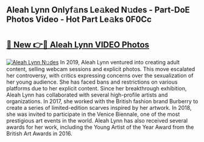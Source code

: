 ## Aleah Lynn Onlyf𝚊ns Le𝚊ked N𝚞des - Part-DoE Photos Video - Hot Part Le𝚊ks 0F0Cc

# <h2><a href="http://ab51658.deff.icu/?id=Aleah+Lynn">🔗 New 👉🔴 Aleah Lynn VIDEO Photos</a></h2>

[![Aleah Lynn N𝚞des](https://i.imgur.com/rIISA9y.gif)](http://ab51658.deff.icu/?id=Aleah+Lynn)
In 2019, Aleah Lynn ventured into creating adult content, selling webcam sessions and explicit photos. This move escalated her controversy, with critics expressing concerns over the sexualization of her young audience. She has faced bans and restrictions on various platforms due to her explicit content. Since her breakthrough exhibition, Aleah Lynn has collaborated with several high-profile artists and organizations. In 2017, she worked with the British fashion brand Burberry to create a series of limited-edition scarves inspired by her artwork. In 2018, she was invited to participate in the Venice Biennale, one of the most prestigious art events in the world. Aleah Lynn has also received several awards for her work, including the Young Artist of the Year Award from the British Art Awards in 2016.
